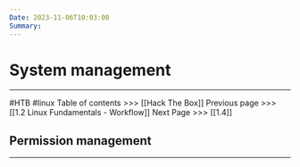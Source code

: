 ```yaml
---
Date: 2023-11-06T10:03:00
Summary:
---
```

# System management
---
#HTB #linux 
Table of contents >>>  [[Hack The Box]]
Previous page >>> [[1.2 Linux Fundamentals - Workflow]]
Next Page >>> [[1.4]]

## Permission management
---
